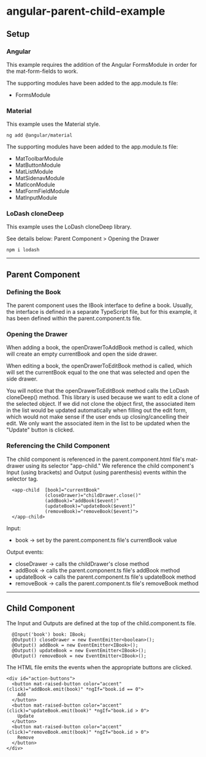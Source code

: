 # angular-parent-child-example

## Setup
### Angular
This example requires the addition of the Angular FormsModule
in order for the mat-form-fields to work.

The supporting modules have been added to the app.module.ts file:
* FormsModule

### Material
This example uses the Material style.

`ng add @angular/material`

The supporting modules have been added to the app.module.ts file:
* MatToolbarModule
* MatButtonModule
* MatListModule
* MatSidenavModule
* MatIconModule
* MatFormFieldModule
* MatInputModule

### LoDash cloneDeep
This example uses the LoDash cloneDeep library.

See details below: Parent Component > Opening the Drawer

`npm i lodash`

---

## Parent Component
### Defining the Book
The parent component uses the IBook interface to define a book.
Usually, the interface is defined in a separate TypeScript file,
but for this example, it has been defined within 
the parent.component.ts file.

### Opening the Drawer
When adding a book, the openDrawerToAddBook method is called,
which will create an empty currentBook and open the side drawer.

When editing a book, the openDrawerToEditBook method is called,
which will set the currentBook equal to the one that was selected
and open the side drawer.

You will notice that the openDrawerToEditBook method calls the LoDash cloneDeep() method.
This library is used because we want to edit a clone of the selected object.
If we did not clone the object first, the associated item in the list
would be updated automatically when filling out the edit form, which would
not make sense if the user ends up closing/cancelling their edit. We only want
the associated item in the list to be updated when the "Update" button is clicked.

### Referencing the Child Component
The child component is referenced in the parent.component.html 
file's mat-drawer using its selector "app-child."
We reference the child component's Input (using brackets) and 
Output (using parenthesis) events within the selector tag.

```
  <app-child  [book]="currentBook"
              (closeDrawer)="childDrawer.close()"
              (addBook)="addBook($event)"
              (updateBook)="updateBook($event)"
              (removeBook)="removeBook($event)">
  </app-child>
```

Input:
* book -> set by the parent.component.ts file's currentBook value

Output events:
* closeDrawer -> calls the childDrawer's close method
* addBook -> calls the parent.component.ts file's addBook method
* updateBook -> calls the parent.component.ts file's updateBook method
* removeBook -> calls the parent.component.ts file's removeBook method

---

## Child Component
The Input and Outputs are defined at the top of the child.component.ts file.
```
  @Input('book') book: IBook;
  @Output() closeDrawer = new EventEmitter<boolean>();
  @Output() addBook = new EventEmitter<IBook>();
  @Output() updateBook = new EventEmitter<IBook>();
  @Output() removeBook = new EventEmitter<IBook>();
```

The HTML file emits the events when the appropriate buttons are clicked.
```
<div id="action-buttons">
  <button mat-raised-button color="accent" (click)="addBook.emit(book)" *ngIf="book.id == 0">
    Add
  </button>
  <button mat-raised-button color="accent" (click)="updateBook.emit(book)" *ngIf="book.id > 0">
    Update
  </button>
  <button mat-raised-button color="accent" (click)="removeBook.emit(book)" *ngIf="book.id > 0">
    Remove
  </button>
</div>
```
